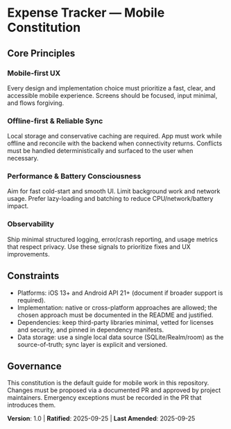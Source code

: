 # Expense Tracker — Mobile Constitution

## Core Principles

### Mobile-first UX
Every design and implementation choice must prioritize a fast, clear, and accessible mobile experience. Screens should be focused, input minimal, and flows forgiving.

### Offline-first & Reliable Sync
Local storage and conservative caching are required. App must work while offline and reconcile with the backend when connectivity returns. Conflicts must be handled deterministically and surfaced to the user when necessary.

### Performance & Battery Consciousness
Aim for fast cold-start and smooth UI. Limit background work and network usage. Prefer lazy-loading and batching to reduce CPU/network/battery impact.

### Observability
Ship minimal structured logging, error/crash reporting, and usage metrics that respect privacy. Use these signals to prioritize fixes and UX improvements.

## Constraints

- Platforms: iOS 13+ and Android API 21+ (document if broader support is required).
- Implementation: native or cross-platform approaches are allowed; the chosen approach must be documented in the README and justified.
- Dependencies: keep third-party libraries minimal, vetted for licenses and security, and pinned in dependency manifests.
- Data storage: use a single local data source (SQLite/Realm/room) as the source-of-truth; sync layer is explicit and versioned.

## Governance

This constitution is the default guide for mobile work in this repository. Changes must be proposed via a documented PR and approved by project maintainers. Emergency exceptions must be recorded in the PR that introduces them.

**Version**: 1.0 | **Ratified**: 2025-09-25 | **Last Amended**: 2025-09-25
